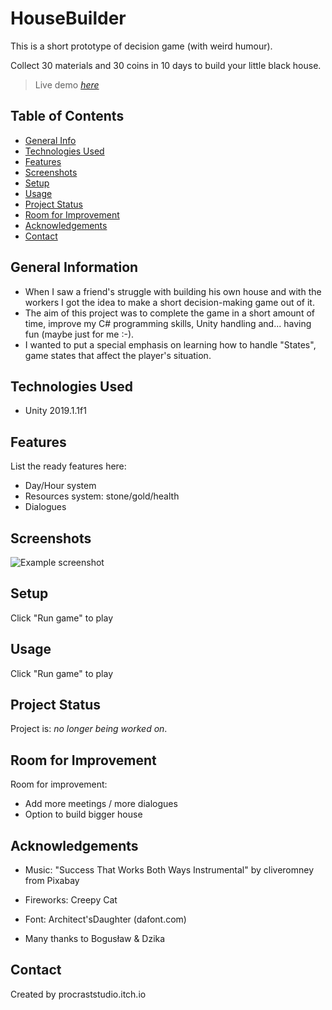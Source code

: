 # HouseBuilder

This is a short prototype of decision game (with weird humour). 

Collect 30 materials and 30 coins in 10 days to build your little black house.
> Live demo [_here_](https://procraststudio.itch.io/little-black-house)

## Table of Contents
* [General Info](#general-information)
* [Technologies Used](#technologies-used)
* [Features](#features)
* [Screenshots](#screenshots)
* [Setup](#setup)
* [Usage](#usage)
* [Project Status](#project-status)
* [Room for Improvement](#room-for-improvement)
* [Acknowledgements](#acknowledgements)
* [Contact](#contact)
<!-- * [License](#license) -->


## General Information
- When I saw a friend's struggle with building his own house and with the workers I got the idea to make a short decision-making game out of it.
- The aim of this project was to complete the game in a short amount of time, improve my C# programming skills, Unity handling and... having fun (maybe just for me :-).
- I wanted to put a special emphasis on learning how to handle "States", game states that affect the player's situation.  


## Technologies Used
- Unity 2019.1.1f1


## Features
List the ready features here:
- Day/Hour system
- Resources system: stone/gold/health
- Dialogues


## Screenshots
![Example screenshot]([https://img.itch.zone/aW1nLzU2NzAzODguanBn/original/lUEBBU.jpg])
<!-- If you have screenshots you'd like to share, include them here. -->


## Setup
Click "Run game" to play


## Usage
Click "Run game" to play


## Project Status
Project is: _no longer being worked on_.


## Room for Improvement

Room for improvement:
- Add more meetings / more dialogues
- Option to build bigger house


## Acknowledgements

- Music:  "Success That Works Both Ways Instrumental" by cliveromney from Pixabay 
- Fireworks: Creepy Cat 
- Font: Architect'sDaughter (dafont.com)

- Many thanks to Bogusław & Dzika


## Contact
Created by procraststudio.itch.io


<!-- Optional -->
<!-- ## License -->
<!-- This project is open source and available under the [... License](). -->

<!-- You don't have to include all sections - just the one's relevant to your project -->

